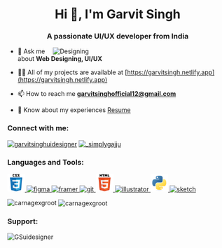 <h1 align="center">Hi 👋, I'm Garvit Singh</h1>
<h3 align="center">A passionate UI/UX developer from India</h3>

<img align="right" alt="Designing" width="400" src="https://cdn.dribbble.com/users/124447/screenshots/3437005/media/6821da7ce5fbfa30b95e7651df4f0f5f.gif">

- 💬 Ask me about **Web Designing, UI/UX**

- 👨‍💻 All of my projects are available at [https://garvitsingh.netlify.app](https://garvitsingh.netlify.app)

- 📫 How to reach me **garvitsinghofficial12@gmail.com**

- 📄 Know about my experiences <a href="https://docs.google.com/document/d/1LEVN1zLdU_hub0Csc1MjC9j4-xonV7Ub/edit?usp=sharing&ouid=113549892535071233580&rtpof=true&sd=true">Resume</a>

<h3 align="left">Connect with me:</h3>
<p align="left">
<a href="https://linkedin.com/in/garvitsinghuidesigner" target="blank"><img align="center" src="https://raw.githubusercontent.com/rahuldkjain/github-profile-readme-generator/master/src/images/icons/Social/linked-in-alt.svg" alt="garvitsinghuidesigner" height="30" width="40" /></a>
<a href="https://instagram.com/_simplygajju" target="blank"><img align="center" src="https://raw.githubusercontent.com/rahuldkjain/github-profile-readme-generator/master/src/images/icons/Social/instagram.svg" alt="_simplygajju" height="30" width="40" /></a>
</p>

<h3 align="left">Languages and Tools:</h3>
<p align="left"> <a href="https://www.w3schools.com/css/" target="_blank" rel="noreferrer"> <img src="https://raw.githubusercontent.com/devicons/devicon/master/icons/css3/css3-original-wordmark.svg" alt="css3" width="40" height="40"/> </a> <a href="https://www.figma.com/" target="_blank" rel="noreferrer"> <img src="https://www.vectorlogo.zone/logos/figma/figma-icon.svg" alt="figma" width="40" height="40"/> </a> <a href="https://www.framer.com/" target="_blank" rel="noreferrer"> <img src="https://www.vectorlogo.zone/logos/framer/framer-icon.svg" alt="framer" width="40" height="40"/> </a> <a href="https://git-scm.com/" target="_blank" rel="noreferrer"> <img src="https://www.vectorlogo.zone/logos/git-scm/git-scm-icon.svg" alt="git" width="40" height="40"/> </a> <a href="https://www.w3.org/html/" target="_blank" rel="noreferrer"> <img src="https://raw.githubusercontent.com/devicons/devicon/master/icons/html5/html5-original-wordmark.svg" alt="html5" width="40" height="40"/> </a> <a href="https://www.adobe.com/in/products/illustrator.html" target="_blank" rel="noreferrer"> <img src="https://www.vectorlogo.zone/logos/adobe_illustrator/adobe_illustrator-icon.svg" alt="illustrator" width="40" height="40"/> </a> <a href="https://www.python.org" target="_blank" rel="noreferrer"> <img src="https://raw.githubusercontent.com/devicons/devicon/master/icons/python/python-original.svg" alt="python" width="40" height="40"/> </a> <a href="https://www.sketch.com/" target="_blank" rel="noreferrer"> <img src="https://www.vectorlogo.zone/logos/sketchapp/sketchapp-icon.svg" alt="sketch" width="40" height="40"/> </a> </p>

<p><img align="left" src="https://github-readme-stats.vercel.app/api/top-langs?username=carnagexgroot&show_icons=true&locale=en&layout=compact" alt="carnagexgroot" /></p>
<p>&nbsp;<img align="center" src="https://github-readme-stats.vercel.app/api?username=carnagexgroot&show_icons=true&locale=en" alt="carnagexgroot" /></p>

<h3 align="left">Support:</h3>
<p><a href="https://www.buymeacoffee.com/GSuidesigner"> <img align="left" src="https://cdn.buymeacoffee.com/buttons/v2/default-yellow.png" height="50" width="210" alt="GSuidesigner" /></a></p><br><br>

